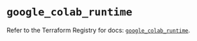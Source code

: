 # `google_colab_runtime`

Refer to the Terraform Registry for docs: [`google_colab_runtime`](https://registry.terraform.io/providers/hashicorp/google-beta/6.36.0/docs/resources/google_colab_runtime).
